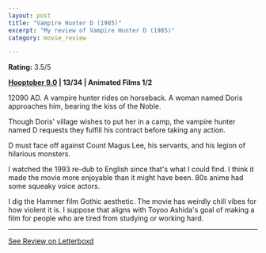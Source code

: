 ```yaml
---
layout: post
title: "Vampire Hunter D (1985)"
excerpt: "My review of Vampire Hunter D (1985)"
category: movie_review

---
```


**Rating:** 3.5/5

<b><a href="https://boxd.it/pOmcY/detail">Hooptober 9.0</a> | 13/34 | Animated Films 1/2</b>

12090 AD. A vampire hunter rides on horseback. A woman named Doris approaches him, bearing the kiss of the Noble.

Though Doris' village wishes to put her in a camp, the vampire hunter named D requests they fulfill his contract before taking any action.

D must face off against Count Magus Lee, his servants, and his legion of hilarious monsters.

I watched the 1993 re-dub to English since that's what I could find. I think it made the movie more enjoyable than it might have been. 80s anime had some squeaky voice actors.

I dig the Hammer film Gothic aesthetic. The movie has weirdly chill vibes for how violent it is. I suppose that aligns with Toyoo Ashida's goal of making a film for people who are tired from studying or working hard.

<hr>

[See Review on Letterboxd](https://boxd.it/59OtGV)
